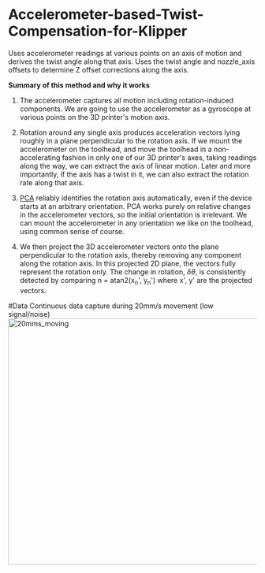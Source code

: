 # Accelerometer-based-Twist-Compensation-for-Klipper
Uses accelerometer readings at various points on an axis of motion and derives the twist angle along that axis. Uses the twist angle and nozzle_axis offsets to determine Z offset corrections along the axis.

**Summary of this method and why it works**

1. The accelerometer captures all motion including rotation-induced components. We are going to use the accelerometer as a gyroscope at various points on the 3D printer's motion axis.

2. Rotation around any single axis produces acceleration vectors lying roughly in a plane perpendicular to the rotation axis. If we mount the accelerometer on the toolhead, and move the toolhead in a non-accelerating fashion in only one of our 3D printer's axes, taking readings along the way, we can extract the axis of linear motion. Later and more importantly, if the axis has a twist in it, we can also extract the rotation rate along that axis.

3. [PCA](https://en.wikipedia.org/wiki/Principal_component_analysis) reliably identifies the rotation axis automatically, even if the device starts at an arbitrary orientation. PCA works purely on relative changes in the accelerometer vectors, so the initial orientation is irrelevant. We can mount the accelerometer in any orientation we like on the toolhead, using common sense of course. 

4. We then project the 3D accelerometer vectors onto the plane perpendicular to the rotation axis, thereby removing any component along the rotation axis. In this projected 2D plane, the vectors fully represent the rotation only. The change in rotation, $\delta \theta$, is consistently detected by comparing n = atan2(x<sub>n</sub>', y<sub>n</sub>') where x', y' are the projected vectors.

#Data
Continuous data capture during 20mm/s movement (low signal/noise)
<img width="1000" height="500" alt="20mms_moving" src="https://github.com/user-attachments/assets/5cf3e8e6-f662-47f6-8da1-b9be65224f0e" />
